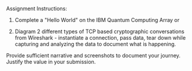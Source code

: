 
Assignment Instructions:

1) Complete a "Hello World" on the IBM Quantum Computing Array or

2) Diagram 2 different types of TCP based cryptographic conversations from Wireshark - instantiate a connection, pass data, tear down while capturing and analyzing the data to document what is happening.

Provide sufficient narrative and screenshots to document your journey. Justify the value in your submission.

